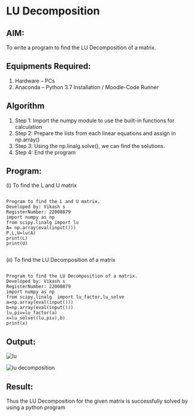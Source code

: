 # LU Decomposition 

## AIM:
To write a program to find the LU Decomposition of a matrix.

## Equipments Required:
1. Hardware – PCs
2. Anaconda – Python 3.7 Installation / Moodle-Code Runner

## Algorithm
1. Step 1:
Import the numpy module to use the built-in functions for calculation
2. Step 2:
Prepare the lists from each linear equations and assign in np.array()
3. Step 3:
Using the np.linalg.solve(), we can find the solutions.
4. Step 4:
End the program

## Program:
(i) To find the L and U matrix
```

Program to find the L and U matrix.
Developed by: Vikash s
RegisterNumber: 22008879
import numpy as np
from scipy.linalg import lu
A= np.array(eval(input()))
P,L,U=lu(A)
print(L)
print(U)


```
(ii) To find the LU Decomposition of a matrix
```

Program to find the LU Decomposition of a matrix.
Developed by: Vikash s
RegisterNumber: 22008879
import numpy as np
from scipy.linalg  import lu_factor,lu_solve
a=np.array(eval(input()))
b=np.array(eval(input()))
lu,piv=lu_factor(a)
x=lu_solve((lu,piv),b)
print(x)

```

## Output:
![lu](https://user-images.githubusercontent.com/119433834/212012319-3c9fdab5-32f0-42bf-8f90-997695741b54.png)

![lu decomposition](https://user-images.githubusercontent.com/119433834/212012536-70936b12-e26a-41c8-aef3-5a28fa66f5b7.png)


## Result:
Thus the LU Decomposition for the given matrix is successfully solved by using a python program

